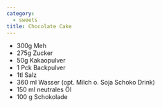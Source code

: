```yaml
---
category:
  - sweets
title: Chocolate Cake
---
```

- 300g Meh
- 275g Zucker
- 50g Kakaopulver
- 1 Pck Backpulver
- 1tl Salz
- 360 ml Wasser (opt. Milch o. Soja Schoko Drink)
- 150 ml neutrales Öl
- 100 g Schokolade